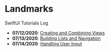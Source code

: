# Landmarks
SwiftUI Tutorials Log
- **07/12/2020**: [Creating and Combining Views](https://developer.apple.com/tutorials/swiftui/creating-and-combining-views)
- **07/13/2020**: [Building Lists and Navigation](https://developer.apple.com/tutorials/swiftui/building-lists-and-navigation)
- **07/14/2020**: [Handling User Input](https://developer.apple.com/tutorials/swiftui/handling-user-input)
